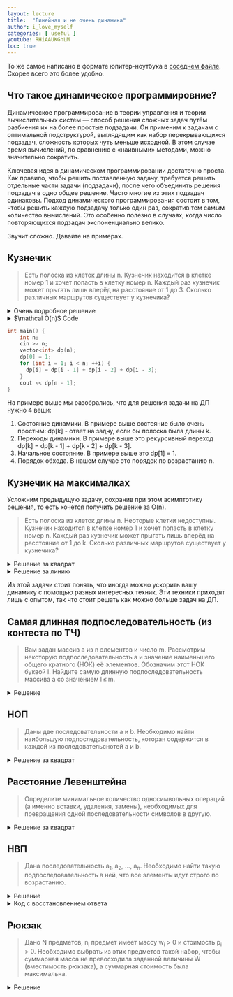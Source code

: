 ```yaml
---
layout: lecture
title:  "Линейная и не очень динамика"
author: i_love_myself
categories: [ useful ]
youtube: RHiAAUKGhLM
toc: true
---
```


То же самое написано в формате юпитер-ноутбука в [соседнем файле](README.ipynb). Скорее всего это более удобно.

## Что такое динамическое программировние?

Динамическое программирование в теории управления и теории вычислительных систем — способ решения сложных задач путём разбиения их на более простые подзадачи. Он применим к задачам с оптимальной подструктурой, выглядящим как набор перекрывающихся подзадач, сложность которых чуть меньше исходной. В этом случае время вычислений, по сравнению с «наивными» методами, можно значительно сократить.

Ключевая идея в динамическом программировании достаточно проста. Как правило, чтобы решить поставленную задачу, требуется решить отдельные части задачи (подзадачи), после чего объединить решения подзадач в одно общее решение. Часто многие из этих подзадач одинаковы. Подход динамического программирования состоит в том, чтобы решить каждую подзадачу только один раз, сократив тем самым количество вычислений. Это особенно полезно в случаях, когда число повторяющихся подзадач экспоненциально велико.

Звучит сложно. Давайте на примерах.

## Кузнечик

> Есть полоска из клеток длины n. Кузнечик находится в клетке номер 1 и хочет попасть в клетку номер n. Каждый раз кузнечик может прыгать лишь вперёд на расстояние от 1 до 3. Сколько различных маршрутов существует у кузнечика?

<div>
<details>
  <summary>Очень подробное решение</summary>
  
  Если подходить к задаче в лоб с помощью перебора, то всё выглядит очень грустно. Да и работать будет долго. Разобьем задачу на более простые подзадачи:

  Пусть ```dp[k]``` - ответ на задачу, если полоска была длины k. Будем называть это _состоянием динамики_.Предположим, мы умеем вычислять dp для всех k от 1 до n-1. Как же вычислить ```dp[n]```? В клетку номер n кузнечик мог попасть лишь из трёх: n-1, n-2, n-3. При этом все три типа маршрута будут разными. Поэтому количество маршрутов до клетки n можно вычислить по _рекурсивной формуле_:

  <center>dp[n] = dp[n - 1] + dp[n - 2] + dp[n - 2] </center>
  
  Это замечательно, мы почти решили задачу! Осталось обговорить пару моментов, а именно: _базу динамики_ и _порядок обхода_.
  
  База динамики, либо начальное состояние динамики - это то состояние, от которого можно оттолкнуться при вычислении рекурсивной формулы. Например, в нашем случае это будет ```dp[1] = 1```. Все остальные значения можно вычислить по рекурсивной формуле в порядке увеличения n.
</details>
</div>

<details markdown="1"><summary>$\mathcal O(n)$ Code</summary>

```c++
int solve(int l, int r, int delta) {
    if (l > r)
        return 0;
    // we will apply type 1 operation (min a_i) times
    int idx = sparse_table.query(l, r), mn = a[idx] - delta;
    // return minimum of our two options: solve recursively, or just apply type 2 operations to each element
    return min(solve(l, idx - 1, delta + mn) + solve(idx + 1, r, delta + mn) + mn, r - l + 1);
}
```
</details>

```cpp
int main() {
    int n;
    cin >> n;
    vector<int> dp(n);
    dp[0] = 1;
    for (int i = 1; i < n; ++i) {
      dp[i] = dp[i - 1] + dp[i - 2] + dp[i - 3];
    }
    cout << dp[n - 1];
}
```

На примере выше мы разобрались, что для решения задачи на ДП нужно 4 вещи:

1. Состояние динамики. В примере выше состояние было очень простым: dp[k] - ответ на задчу, если бы полоска была длины k.
2. Переходы динамики. В примере выше это рекурсивный переход dp[k] = dp[k - 1] + dp[k - 2] + dp[k - 3].
3. Начальное состояние. В примере выше это dp[1] = 1.
4. Порядок обхода. В нашем случае это порядок по возрастанию n.

## Кузнечик на максималках

Усложним предыдущую задачу, сохранив при этом асимптотику решения, то есть хочется получить решение за O(n).

> Есть полоска из клеток длины n. Неоторые клетки недоступны. Кузнечик находится в клетке номер 1 и хочет попасть в клетку номер n. Каждый раз кузнечик может прыгать лишь вперёд на расстояние от 1 до k. Сколько различных маршрутов существует у кузнечика?

<div>
<details>
  <summary>Решение за квадрат</summary>
  
  Решение будет очень похожим. Для начала попробуем решить ровно так же как и прошлую задачу:

  Пусть dp[m] - ответ на задачу, если бы полоска была длины m. Тогда переходы для доступных будут иметь вид:

  <center>dp[m] = dp[m - 1] + dp[m - 2] + ... + dp[m - k]</center>

  Если клетка недоступна, то dp[m] = 0.

  К сожалению, мы решили задачу за O(n * k), что в худшем случае ведёт себя как квадрат. Но рано отчаиваться, решение можно улучшить!
</details>
</div>

<div>
<details>
  <summary>Решение за линию</summary>
  
  Будем хранить pref[k] = dp[k] + dp[k - 1] + ... + dp[1]. Это называется префиксной суммой на масиве динамики. И префиксные суммы прекрасно помогают соптимизировать динамику:

  <center>dp[m] = dp[m - 1] + dp[m - 2] + ... + dp[m - k] = pref[m - 1] - pref[m - k - 1]</center>

  То есть достаточно лишь одной операции разности на массиве префиксных сумм, которые очень лекго поддерживать при нашем подсчёте динамики.
</details>
</div>

Из этой задачи стоит понять, что иногда можно ускорить вашу динамику с помощью разных интересных техник. Эти техники приходят лишь с опытом, так что стоит решать как можно больше задач на ДП.

## Самая длинная подпоследовательность (из контеста по ТЧ)

> Вам задан массив a из n элементов и число m. Рассмотрим некоторую подпоследовательность a и значение наименьшего общего кратного (НОК) её элементов. Обозначим этот НОК буквой l. Найдите самую длинную подпоследовательность массива a со значением l ≤ m.

<div>
<details>
  <summary>Решение</summary>
  
  Задача очень сложная. Необходимо додуматься до нескольких идей.

  Идея 1. Задача так сформулирована, что вы начинаете думать о подпоследовательности, а нужно на самом деле по сути искать подмножество, так как порядок для взятия НОКа не важен.

  Идея 2. Разобьем числа на группы раных элементов. Пусть чисел, равных x в точности cnt[x]. Не сложно заметить, что если мы взяли число x, то можно взять все cnt[x] чисел, что только увличит размер подмножества.

  Идея 3. Пусь dp[i][j] - это максимальное количество чисел, если НОД равен i и мы рассмотрели первые j групп чисел.

  Иедя 4. Переходы. Если t=x*i - НОД чисел, то мы можем взять группу чисел i. То есть dp[x*i][j + 1] = dp[x*i][j] + cnt[x], где текущая группа состоит из чисел, равных x, а i - любое число.

  Идея 5. Можно считать dp в одном и том же массиве (не двумерном, а одномерном).

  Идея 6. Решение работает за $O(n log n)$.
</details>
</div>

## НОП

> Даны две последовательности a и b. Необходимо найти наибольшую подпоследовательность, которая содержится в каждой из последовательснотей a и b.

<div>
<details>
  <summary>Решение за квадрат</summary>
  
  Пусть состояние динамики dp[i][j] - это размер НОП, если бы a состояло из префикса размера i, а b - из префикса размера j.

  Не сложно понять, что бывает 2 вида переходов:

  Если a[i] = b[j], то можно удлинить посдедовательность dp[i-1][j-1] числами a[i] и b[j]. В противном случае нужно взять "лучший ответ", который лежит либо в dp[i-1][j], либо в dp[i][j - 1].

  Базу динамики и порядок обхода остаётся на вас.
</details>
</div>

## Расстояние Левенштейна

> Определите минимальное количество односимвольных операций (а именно вставки, удаления, замены), необходимых для превращения одной последовательности символов в другую.

<div>
<details>
  <summary>Решение за квадрат</summary>
  
  [тык на foxford](https://foxford.ru/wiki/informatika/vychislenie-rasstoyaniya-levenshteyna)
</details>
</div>

## НВП

> Дана последовательность a<sub>1</sub>, a<sub>2</sub>, ..., a<sub>n</sub>. Необходимо найти такую подпоследовательность в ней, что все элементы идут строго по возрастанию.

<div>
<details>
  <summary>Решение</summary>
  
  [Очень советую прочитать всё об НВП на e-maxx.](https://e-maxx.ru/algo/longest_increasing_subseq_log)
</details>
</div>

<div>
<details>
<summary> Код с восстановлением ответа </summary>

```cpp
#include <iostream>
#include <algorithm>
#include <vector>
#include <string>

using namespace std;

const int INF = 2e9;

int main() {
    int n;
    cin >> n;
    vector<int> a(n);
    for (int& x : a)
        cin >> x;

    vector<int> p(n, -1);
    vector<int> dp(n + 1, INF);
    vector<int> ind_dp(n + 1, -1);
    dp[0] = -INF;

    for (int i = 0; i < n; ++i) {
        int l = 0, r = n + 1;
        // dp[l]: dp[l] < a[i] и l - max

        while (r - l > 1) { // [l; r)
            int m = (r + l) / 2;
            if (dp[m] < a[i])
                l = m;
            else
                r = m;
        }

        dp[l + 1] = a[i];
        ind_dp[l + 1] = i;
        p[i] = ind_dp[l];
    }

    int i = 1;
    while (i < n && dp[i + 1] != INF)
        ++i;

    i = ind_dp[i]; // индекс ( из a) последнего элемента самой длинной ВП
    vector<int> ans;
    ans.push_back(a[i]);
    while (p[i] != -1) {
        i = p[i];
        ans.push_back(a[i]);
    }

    reverse(ans.begin(), ans.end());
    for (int x : ans)
        cout << x << ' ';
}
```

</details>
</div>

## Рюкзак

> Дано N предметов, n<sub>i</sub> предмет имеет массу w<sub>i</sub> > 0 и стоимость p<sub>i</sub> > 0. Необходимо выбрать из этих предметов такой набор, чтобы суммарная масса не превосходила заданной величины W (вместимость рюкзака), а суммарная стоимость была максимальна.

<div>
<details>
  <summary>Решение</summary>
  
  [Очень советую прочитать все модификации задачи о рюкзаке](https://neerc.ifmo.ru/wiki/index.php?title=%D0%97%D0%B0%D0%B4%D0%B0%D1%87%D0%B0_%D0%BE_%D1%80%D1%8E%D0%BA%D0%B7%D0%B0%D0%BA%D0%B5)
</details>
</div>
